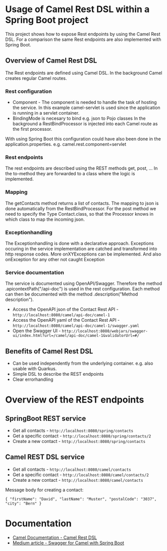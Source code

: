 # Usage of Camel Rest DSL within a Spring Boot project

This project shows how to expose Rest endpoints by using the Camel Rest DSL. 
For a comparison the same Rest endpoints are also implemented with Spring Boot.

## Overview of Camel Rest DSL

The Rest endpoints are defined using Camel DSL.
In the background Camel creates regular Camel routes.

### Rest configuration

- Component - The component is needed to handle the task of hosting the service.
  In this example camel-servlet is used since the application is running in a servlet container.
- BindingMode is necesary to bind e.g. json to Pojo classes
  In the background a RestBindProcessor is injected into each Camel route as the first processor.

With using Spring Boot this configuration could have also been done in the application.properties. e.g.
camel.rest.component=servlet

### Rest endpoints

The rest endpoints are described using the REST methods get, post, ...
In the to-method they are forwarded to a class where the logic is implemented.

### Mapping
The getContacts method returns a list of contacts.
The mapping to json is done automatically from the RestBindProcessor.
For the post method we need to specify the Type Contact.class, so that the Processor knows in which class to map the incoming json.

### Exceptionhandling
The Exceptionhandling is done with a declarative approach. 
Exceptions occuring in the service implementation are catched and transformed into http response codes. 
More onXYExceptions can be implemented. 
And also onException for any other not caught Exception

### Service documentation
The service is documented using OpenAPI/Swagger.
Therefore the method .apicontextPath("/api-doc") is used in the rest configuration.
Each method can then be documented with the method .description("Method description").

- Access the OpenAPI json of the Contact Rest API - `http://localhost:8080/camel/api-doc/camel-1`
- Access the OpenAPI yaml of the Contact Rest API - `http://localhost:8080/camel/api-doc/camel-1/swagger.yaml`
- Open the Swagger UI - `http://localhost:8080/webjars/swagger-ui/index.html?url=/camel/api-doc/camel-1&validatorUrl=#/`

## Benefits of Camel Rest DSL
- Can be used independently from the underlying container. e.g. also usable with Quarkus.
- Simple DSL to describe the REST endpoints
- Clear errorhandling

# Overview of the REST endpoints

## SpringBoot REST service

- Get all contacts - `http://localhost:8080/spring/contacts`
- Get a specific contact - `http://localhost:8080/spring/contacts/2`
- Create a new contact - `http://localhost:8080/spring/contacts`

## Camel REST DSL service

- Get all contacts - `http://localhost:8080/camel/contacts`
- Get a specific contact - `http://localhost:8080/camel/contacts/2`
- Create a new contact - `http://localhost:8080/camel/contacts`


Message body for creating a contact:

`{
"firstName": "David",
"lastName": "Muster",
"postalCode": "3037",
"city": "Bern"
}`

# Documentation

- [Camel Documentation - Camel Rest DSL](https://camel.apache.org/manual/rest-dsl.html)
- [Medium article - Swagger for Camel with Spring Boot](https://medium.com/@bszeti/swagger-with-spring-boot-and-camel-ac59cca9556e)

